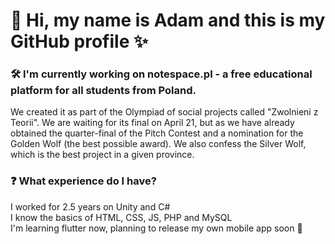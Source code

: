 # 👋 Hi, my name is Adam and this is my GitHub profile ✨ 

### 🛠️ I'm currently working on notespace.pl - a free educational platform for all students from Poland.
We created it as part of the Olympiad of social projects called "Zwolnieni z Teorii". We are waiting for its final on April 21, but as we have already obtained the quarter-final of the Pitch Contest and a nomination for the Golden Wolf (the best possible award). We also confess the Silver Wolf, which is the best project in a given province.

### ❓ What experience do I have?
I worked for 2.5 years on Unity and C# <br>
I know the basics of HTML, CSS, JS, PHP and MySQL <br>
I'm learning flutter now, planning to release my own mobile app soon 🙌 <br>

<!--
**ulennn/ulennn** is a ✨ _special_ ✨ repository because its `README.md` (this file) appears on your GitHub profile.

Here are some ideas to get you started:

- 🔭 I’m currently working on ...
- 🌱 I’m currently learning ...
- 👯 I’m looking to collaborate on ...
- 🤔 I’m looking for help with ...
- 💬 Ask me about ...
- 📫 How to reach me: ...
- 😄 Pronouns: ...
- ⚡ Fun fact: ...
-->
